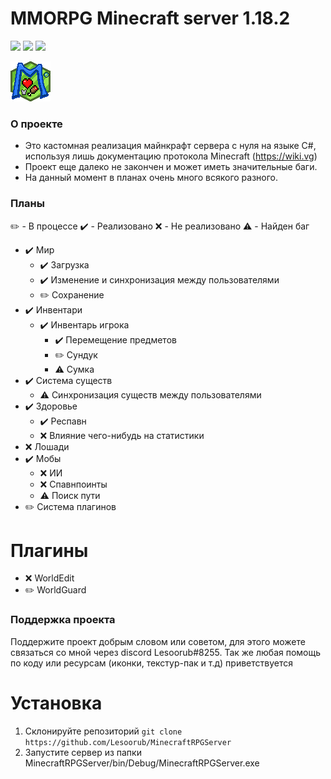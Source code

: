 # MMORPG Minecraft server 1.18.2

![](https://img.shields.io/badge/environment-server-orangered?style=flat-square) ![](https://img.shields.io/github/commit-activity/m/Lesoorub/MinecraftRPGServer) ![](https://img.shields.io/github/last-commit/Lesoorub/MinecraftRPGServer)

![Переделай меня](https://github.com/Lesoorub/MinecraftRPGServer/blob/main/images/favicon.png)

### О проекте
- Это кастомная реализация майнкрафт сервера с нуля на языке C#, используя лишь документацию протокола Minecraft (https://wiki.vg)
- Проект еще далеко не закончен и может иметь значительные баги.
- На данный момент в планах очень много всякого разного.

### Планы
✏️ - В процессе
✔️ - Реализовано
❌ - Не реализовано
⚠️ - Найден баг

+ ✔️ Мир
  + ✔️ Загрузка
  + ✔️ Изменение и синхронизация между пользователями
  + ✏️ Сохранение
+ ✔️ Инвентари
  + ✔️ Инвентарь игрока 
    + ✔️ Перемещение предметов
    + ✏️ Сундук
    + ⚠️ Сумка
+ ✔️ Система существ
  + ⚠️ Синхронизация существ между пользователями
+ ✔️ Здоровье
  + ✔️ Респавн
  + ❌ Влияние чего-нибудь на статистики
+ ❌ Лошади
+ ✔️ Мобы
  + ❌ ИИ
  + ❌ Спавнпоинты
  + ⚠️ Поиск пути
+ ✏️ Система плагинов

# Плагины
+ ❌ WorldEdit
+ ✏️ WorldGuard

### Поддержка проекта
Поддержите проект добрым словом или советом, для этого можете связаться со мной через discord Lesoorub#8255.
Так же любая помощь по коду или ресурсам (иконки, текстур-пак и т.д) приветствуется

# Установка
1. Склонируйте репозиторий `git clone https://github.com/Lesoorub/MinecraftRPGServer`
2. Запустите сервер из папки MinecraftRPGServer/bin/Debug/MinecraftRPGServer.exe